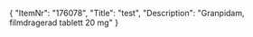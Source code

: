 {
  "ItemNr": "176078",
  "Title": "test",
  "Description": "Granpidam, filmdragerad tablett 20 mg"
}